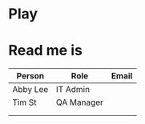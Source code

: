 # Play

# Read me is

| Person  | Role  | Email  |
| ------------ | ------------ | ------------ |
|Abby Lee   |  IT Admin  |   |
|  Tim St |   QA Manager|   |
|   |   |   |
|   |   |   |
